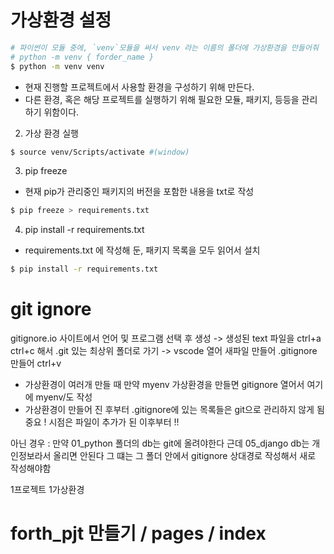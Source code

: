 # 가상환경 설정
```bash
# 파이썬이 모듈 중에, `venv`모듈을 써서 venv 라는 이름의 폴더에 가상환경을 만들어줘
# python -m venv { forder_name }
$ python -m venv venv
```
- 현재 진행할 프로젝트에서 사용할 환경을 구성하기 위해 만든다.
- 다른 환경, 혹은 해당 프로젝트를 실행하기 위해 필요한 모듈, 패키지, 등등을 관리하기 위함이다.

2. 가상 환경 실행
```bash
$ source venv/Scripts/activate #(window)
```

3. pip freeze
- 현재 pip가 관리중인 패키지의 버전을 포함한 내용을 txt로 작성
```bash
$ pip freeze > requirements.txt
```

4. pip install -r requirements.txt
- requirements.txt 에 작성해 둔, 패키지 목록을 모두 읽어서 설치
```bash
$ pip install -r requirements.txt
```





# git ignore
gitignore.io 사이트에서 언어 및 프로그램 선택 후 생성
-> 생성된 text 파일을 ctrl+a ctrl+c 해서 .git 있는 최상위 폴더로 가기
-> vscode 열어 새파일 만들어 .gitignore 만들어 ctrl+v
- 가상환경이 여러개 만들 때
만약 myenv 가상환경을 만들면 gitignore 열어서 여기에 myenv/도 작성
- 가상환경이 만들어 진 후부터
.gitignore에 있는 목록들은 git으로 관리하지 않게 됨
중요 ! 시점은 파일이 추가가 된 이후부터 !!

아닌 경우 : 만약 01_python 폴더의 db는 git에 올려야한다 근데 05_django db는 개인정보라서 올리면 안된다 그 떄는 그 폴더 안에서 gitignore 상대경로 작성해서 새로 작성해야함

1프로젝트 1가상환경


# forth_pjt 만들기 / pages / index